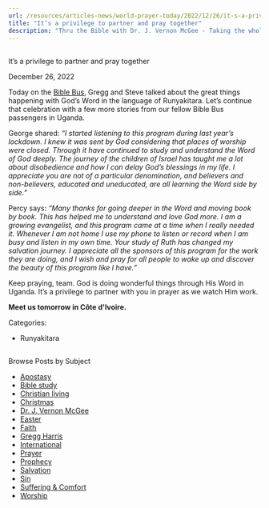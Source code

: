 ```yaml
---
url: /resources/articles-news/world-prayer-today/2022/12/26/it-s-a-privilege-to-partner-and-pray-together
title: "It’s a privilege to partner and pray together"
description: "Thru the Bible with Dr. J. Vernon McGee - Taking the whole Word to the whole world"
---
```







## 
 It’s a privilege to partner and pray together


December 26, 2022
![]()




Today on the [Bible Bus](https://www.ttb.org/programs/the-5-year-study), Gregg and Steve talked about the great things happening with God’s Word in the language of Runyakitara. Let’s continue that celebration with a few more stories from our fellow Bible Bus passengers in Uganda.

George shared: *“I started listening to this program during last year’s lockdown. I knew it was sent by God considering that places of worship were closed. Through it have continued to study and understand the Word of God deeply. The journey of the children of Israel has taught me a lot about disobedience and how I can delay God’s blessings in my life. I appreciate you are not of a particular denomination, and believers and non-believers, educated and uneducated, are all learning the Word side by side.”*

Percy says: *“Many thanks for going deeper in the Word and moving book by book. This has helped me to understand and love God more. I am a growing evangelist, and this program came at a time when I really needed it. Whenever I am not home I use my phone to listen or record when I am busy and listen in my own time. Your study of Ruth has changed my salvation journey. I appreciate all the sponsors of this program for the work they are doing, and I wish and pray for all people to wake up and discover the beauty of this program like I have.”*

Keep praying, team. God is doing wonderful things through His Word in Uganda. It’s a privilege to partner with you in prayer as we watch Him work. 

**Meet us tomorrow in Côte d'Ivoire.**



Categories: 


* Runyakitara









## 
 Browse Posts by Subject


* [Apostasy](/resources/articles-news/-in-tags/tags/Apostasy)
* [Bible study](/resources/articles-news/-in-tags/tags/Bible-study)
* [Christian living](/resources/articles-news/-in-tags/tags/Christian-living)
* [Christmas](/resources/articles-news/-in-tags/tags/Christmas)
* [Dr. J. Vernon McGee](/resources/articles-news/-in-tags/tags/Dr-J-Vernon-McGee)
* [Easter](/resources/articles-news/-in-tags/tags/easter)
* [Faith](/resources/articles-news/-in-tags/tags/Faith)
* [Gregg Harris](/resources/articles-news/-in-tags/tags/Gregg-Harris)
* [International](/resources/articles-news/-in-tags/tags/International)
* [Prayer](/resources/articles-news/-in-tags/tags/prayer)
* [Prophecy](/resources/articles-news/-in-tags/tags/Prophecy)
* [Salvation](/resources/articles-news/-in-tags/tags/Salvation)
* [Sin](/resources/articles-news/-in-tags/tags/sin)
* [Suffering & Comfort](/resources/articles-news/-in-tags/tags/Suffering-Comfort)
* [Worship](/resources/articles-news/-in-tags/tags/worship)






